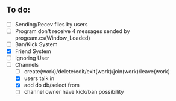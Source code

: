 ## To do:
- [ ] Sending/Recev files by users
- [ ] Program don't receive 4 messages sended by progeam.cs(Window_Loaded)
- [ ] Ban/Kick System
- [x] Friend System
- [ ] Ignoring User
- [ ] Channels
    - [ ] create(work)/delete/edit/exit(work)/join(work)/leave(work)
    - [x] users talk in
    - [x] add do db/select from
    - [ ] channel owner have kick/ban possibility
